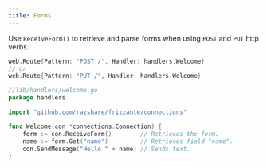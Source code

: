 ```yaml
---
title: Forms
---
```


Use `ReceiveForm()` to retrieve and parse forms
when using `POST` and `PUT` http verbs.

```go
web.Route{Pattern: "POST /", Handler: handlers.Welcome}
// or
web.Route{Pattern: "PUT /", Handler: handlers.Welcome}
```

```go
//lib/handlers/welcome.go
package handlers

import "github.com/razshare/frizzante/connections"

func Welcome(con *connections.Connection) {
    form := con.ReceiveForm()        // Retrieves the form.
    name := form.Get("name")         // Retrieves field "name".
    con.SendMessage("Hello " + name) // Sends text.
}
```